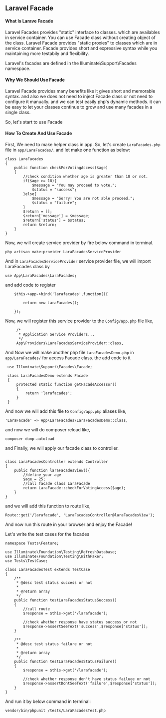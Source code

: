 ## **Laravel Facade**

#### **What Is Larave Facade**

Laravel Facades provides "static" interface to classes. which are availables in service container.
You can use Facade class without creating object of the class. Laravel Facade provides "static proxies" to classes which are in service container.
Facade provides short and expressive syntax while you maintaining more
testabily and flexibility.

Laravel's facades are defined in the Illuminate\Support\Facades namespace.

#### **Why We Should Use Facade**

Laravel Facade provides many benefits like it gives short and memorable syntax. and also we does not need to inject Facade class or not need to configure 
it manually. and we can test easily php's dynamic methods. it can be easy to let your classes continue to grow and use many facades in a single class.

So, let's start to use Facade

#### **How To Create And Use Facade**

First, We need to make helper class in app. So, let's create `LaraFacades.php` file in `app/LaraFacades/`. and let make one function as below:

```namespace App\LaraFacades;
class LaraFacades
{
    public function checkForVotingAccess($age)
    {
        //check condition whether age is greater than 18 or not.
        if($age >= 18){
            $message = "You may proceed to vote.";
            $status = "success";
        }else{
            $message = "Sorry! You are not able proceed.";
            $status = "failure";
        }
        $return = [];
        $return['message'] = $message;
        $return['status'] = $status;
        return $return;
    }
}
```

Now, we will create service provider by fire below command in terminal.

`php artisan make:provider LaraFacadesServiceProvider`

And in `LaraFacadesServiceProvider` service provider file, we will import LaraFacades class by 

`use App\LaraFacades\LaraFacades;`

and add code to register

        $this->app->bind('larafacades',function(){

            return new LaraFacades();

        });
        
 Now, we will register this service provider to the `Config/app.php` file like,
  
         /*
          * Application Service Providers...
          */
         App\Providers\LaraFacadesServiceProvider::class,
         
 And Now we will make another php file `LaraFacadesDemo.php` in `app/LaraFacades/` for access Facade class.
 the add code to it
 
``` namespace App\LaraFacades;
 use Illuminate\Support\Facades\Facade;
 
 class LaraFacadesDemo extends Facade
 {
     protected static function getFacadeAccessor()
     {
         return 'larafacades';
     }
 }
```

And now we will add this file to `Config/app.php` aliases like,

`'LaraFacade' => App\LaraFacades\LaraFacadesDemo::class,`

and now we will do composer reload like,

`composer dump-autoload`

and Finally, we will apply our facade class to controller.

```use LaraFacade;

class LaraFacadesController extends Controller
{
    public function laraFacadesView(){
        //define your age
        $age = 25;
        //call facade class LaraFacade
        return LaraFacade::checkForVotingAccess($age);
    }
}
```

and we will add this function to route like,

`Route::get('/larafacade', 'LaraFacadesController@laraFacadesView');`

And now run this route in your browser and enjoy the Facade!

Let's write the test cases for the facades

    namespace Tests\Feature;
    
    use Illuminate\Foundation\Testing\RefreshDatabase;
    use Illuminate\Foundation\Testing\WithFaker;
    use Tests\TestCase;
    
    class LaraFacadesTest extends TestCase
    {
        /**
         * @desc test status success or not
         *
         * @return array
         */
        public function testLaraFacadesStatusSuccess()
        {
            //call route
            $response = $this->get('/larafacade');
    
            //check whether response have status success or not
            $response->assertSeeText('success',$response['status']);
        }
    
        /**
         * @desc test status failure or not
         *
         * @return array
         */
        public function testLaraFacadesStatusFailure()
        {
            $response = $this->get('/larafacade');
    
            //check whether response don't have status failuee or not
            $response->assertDontSeeText('failure',$response['status']);
        }
    }
    
And run it by below command in terminal:

    vendor/bin/phpunit /tests/LaraFacadesTest.php

 
 
